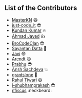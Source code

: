 ## List of the Contributors
- [MasterKN](https://github.com/MasterKN48) :smile:
- [just-code_it](https://github.com/HackedByMKN) :sunglasses:
- [Kundan Kumar](https://github.com/kundan28) :fire:
- [Ahmad Javed](https://github.com/ahmadjaved97) :thumbsup:
- [BroCodeClan](https://github.com/BroCodeClan) :sunglasses:
- [Sayantan Datta](https://github.com/sayantanHack) :metal:
- [Javi](https://github.com/brunnnka) :sunglasses:
- [Arendt](https://github.com/Arendt) :smile:
- [Prabhu](https://github.com/caffeinatednerd) :sunglasses:
- [Ansh Sachdeva](https://github.com/root-ansh) :boom:
- [grantslone](https://github.com/grantslone) :herb:
- [Rahul Tiwari](https://github.com/GrootKo) :smile:
- [i-shubhamprakash](https://github.com/i-shubhamprakash) :sunglasses:
- [nfiscus](https://github.com/nfiscus) :neckbeard:
